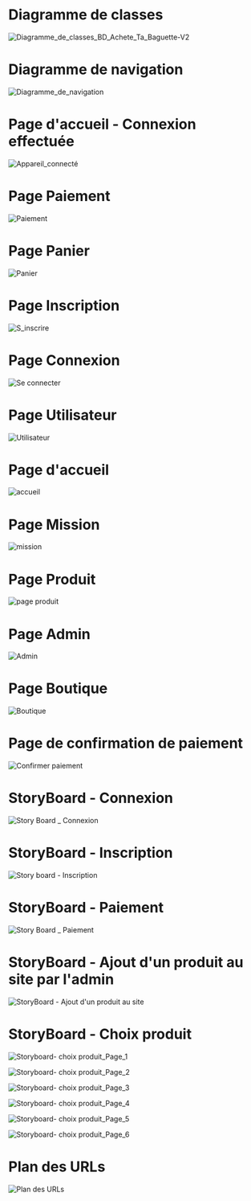 <h1>Diagramme de classes</h1>

![Diagramme_de_classes_BD_Achete_Ta_Baguette-V2](https://github.com/cegepmatane/AcheteTaBaguette/blob/master/documentation/Diagrammes/Diagramme_de_classes_BD_Achete_Ta_Baguette-V2.png)

<h1>Diagramme de navigation</h1>

![Diagramme_de_navigation](https://github.com/cegepmatane/AcheteTaBaguette/blob/master/documentation/Diagrammes/Diagramme_de_navigation.png)

<h1>Page d'accueil - Connexion effectuée</h1>

![Appareil_connecté](https://github.com/cegepmatane/AcheteTaBaguette/blob/master/documentation/Maquettes/Accueil_connect%C3%A9.png)

<h1>Page Paiement</h1>

![Paiement](https://github.com/cegepmatane/AcheteTaBaguette/blob/master/documentation/Maquettes/Paiement.png)

<h1>Page Panier</h1>

![Panier](https://github.com/cegepmatane/AcheteTaBaguette/blob/master/documentation/Maquettes/Panier.png)

<h1>Page Inscription</h1>

![S_inscrire](https://github.com/cegepmatane/AcheteTaBaguette/blob/master/documentation/Maquettes/S_inscrire.png)

<h1>Page Connexion</h1>

![Se connecter](https://github.com/cegepmatane/AcheteTaBaguette/blob/master/documentation/Maquettes/Se%20connecter.png)

<h1>Page Utilisateur</h1>

![Utilisateur](https://github.com/cegepmatane/AcheteTaBaguette/blob/master/documentation/Maquettes/Utilisateur.png)

<h1>Page d'accueil</h1>

![accueil](https://github.com/cegepmatane/AcheteTaBaguette/blob/master/documentation/Maquettes/accueil.png)

<h1>Page Mission</h1>

![mission](https://github.com/cegepmatane/AcheteTaBaguette/blob/master/documentation/Maquettes/mission.png)

<h1>Page Produit</h1>

![page produit](https://github.com/cegepmatane/AcheteTaBaguette/blob/master/documentation/Maquettes/page%20produit.png)

<h1>Page Admin</h1>

![Admin](https://github.com/cegepmatane/AcheteTaBaguette/blob/master/documentation/Maquettes/Admin.png)

<h1>Page Boutique</h1>

![Boutique](https://github.com/cegepmatane/AcheteTaBaguette/blob/master/documentation/Maquettes/Boutique.png)

<h1>Page de confirmation de paiement</h1>

![Confirmer paiement](https://github.com/cegepmatane/AcheteTaBaguette/blob/master/documentation/Maquettes/Confirmer%20paiement.png)

<h1>StoryBoard - Connexion</h1>

![Story Board _ Connexion](https://github.com/cegepmatane/AcheteTaBaguette/blob/master/documentation/StoryBoard/Story%20Board%20_%20Connexion.png)

<h1>StoryBoard - Inscription</h1>

![Story board - Inscription](https://github.com/cegepmatane/AcheteTaBaguette/blob/master/documentation/StoryBoard/Story%20board%20-%20Inscription.png)

<h1>StoryBoard - Paiement</h1>

![Story Board _ Paiement](https://github.com/cegepmatane/AcheteTaBaguette/blob/master/documentation/StoryBoard/Story%20Board%20_%20Paiement.png)

<h1>StoryBoard - Ajout d'un produit au site par l'admin</h1>

![StoryBoard - Ajout d'un produit au site](https://github.com/cegepmatane/AcheteTaBaguette/blob/master/documentation/StoryBoard/StoryBoard%20-%20Ajout%20d'un%20produit%20au%20site.png)

<h1>StoryBoard - Choix produit</h1>

![Storyboard- choix produit_Page_1](https://github.com/cegepmatane/AcheteTaBaguette/blob/master/documentation/StoryBoard/Storyboard-%20choix%20produit_Page_1.png)

![Storyboard- choix produit_Page_2](https://github.com/cegepmatane/AcheteTaBaguette/blob/master/documentation/StoryBoard/Storyboard-%20choix%20produit_Page_2.png)

![Storyboard- choix produit_Page_3](https://github.com/cegepmatane/AcheteTaBaguette/blob/master/documentation/StoryBoard/Storyboard-%20choix%20produit_Page_3.png)

![Storyboard- choix produit_Page_4](https://github.com/cegepmatane/AcheteTaBaguette/blob/master/documentation/StoryBoard/Storyboard-%20choix%20produit_Page_4.png)

![Storyboard- choix produit_Page_5](https://github.com/cegepmatane/AcheteTaBaguette/blob/master/documentation/StoryBoard/Storyboard-%20choix%20produit_Page_5.png)

![Storyboard- choix produit_Page_6](https://github.com/cegepmatane/AcheteTaBaguette/blob/master/documentation/StoryBoard/Storyboard-%20choix%20produit_Page_6.png)

<h1>Plan des URLs</h1>

![Plan des URLs](https://github.com/cegepmatane/AcheteTaBaguette/blob/master/documentation/Plan_des_URLs.png)